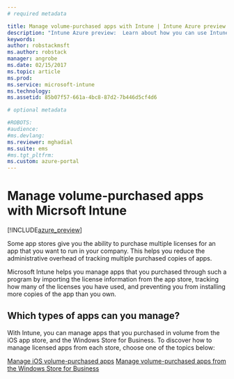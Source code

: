 ```yaml
---
# required metadata

title: Manage volume-purchased apps with Intune | Intune Azure preview | Microsoft Docs
description: "Intune Azure preview:  Learn about how you can use Intune to manage and monitor your use of volume-purchased apps from stores."
keywords:
author: robstackmsft
ms.author: robstack
manager: angrobe
ms.date: 02/15/2017
ms.topic: article
ms.prod:
ms.service: microsoft-intune
ms.technology:
ms.assetid: 85b07f57-661a-4bc8-87d2-7b446d5cf4d6

# optional metadata

#ROBOTS:
#audience:
#ms.devlang:
ms.reviewer: mghadial
ms.suite: ems
#ms.tgt_pltfrm:
ms.custom: azure-portal
---
```


# Manage volume-purchased apps with Micrsoft Intune

[!INCLUDE[azure_preview](../includes/azure_preview.md)]

Some app stores give you the ability to purchase multiple licenses for an app that you want to run in your company. This helps you reduce the administrative overhead of tracking multiple purchased copies of apps.

Microsoft Intune helps you manage apps that you purchased through such a program by importing the license information from the app store, tracking how many of the licenses you have used, and preventing you from installing more copies of the app than you own.

## Which types of apps can you manage?

With Intune, you can manage apps that you purchased in volume from the iOS app store, and the Windows Store for Business. To discover how to manage licensed apps from each store, choose one of the topics below:

[Manage iOS volume-purchased apps](ios-vpp-apps.md)
[Manage volume-purchased apps from the Windows Store for Business](wsfb-apps.md)
